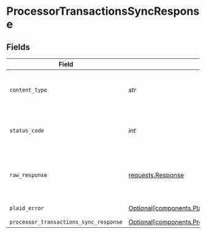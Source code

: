 # ProcessorTransactionsSyncResponse


## Fields

| Field                                                                                                                  | Type                                                                                                                   | Required                                                                                                               | Description                                                                                                            |
| ---------------------------------------------------------------------------------------------------------------------- | ---------------------------------------------------------------------------------------------------------------------- | ---------------------------------------------------------------------------------------------------------------------- | ---------------------------------------------------------------------------------------------------------------------- |
| `content_type`                                                                                                         | *str*                                                                                                                  | :heavy_check_mark:                                                                                                     | HTTP response content type for this operation                                                                          |
| `status_code`                                                                                                          | *int*                                                                                                                  | :heavy_check_mark:                                                                                                     | HTTP response status code for this operation                                                                           |
| `raw_response`                                                                                                         | [requests.Response](https://requests.readthedocs.io/en/latest/api/#requests.Response)                                  | :heavy_check_mark:                                                                                                     | Raw HTTP response; suitable for custom response parsing                                                                |
| `plaid_error`                                                                                                          | [Optional[components.PlaidError]](../../models/components/plaiderror.md)                                               | :heavy_minus_sign:                                                                                                     | Error response                                                                                                         |
| `processor_transactions_sync_response`                                                                                 | [Optional[components.ProcessorTransactionsSyncResponse]](../../models/components/processortransactionssyncresponse.md) | :heavy_minus_sign:                                                                                                     | OK                                                                                                                     |